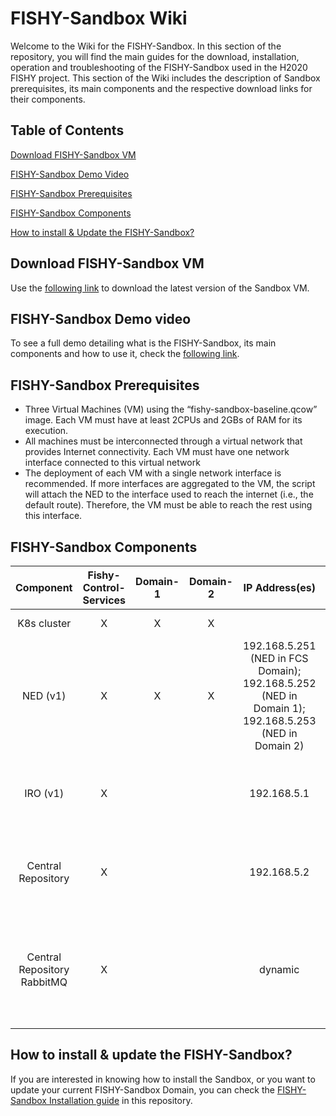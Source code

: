 # FISHY-Sandbox Wiki

Welcome to the Wiki for the FISHY-Sandbox. In this section of the repository, you will find the main guides for the download, installation, operation and troubleshooting of the FISHY-Sandbox used in the H2020 FISHY project. This section of the Wiki includes the description of Sandbox prerequisites, its main components and the respective download links for their components. 

## Table of Contents
[Download FISHY-Sandbox VM](#down)

[FISHY-Sandbox Demo Video](#video)

[FISHY-Sandbox Prerequisites](#prereq)

[FISHY-Sandbox Components](#components)

[How to install & Update the FISHY-Sandbox?](#install)


<a name ="down"/>

## Download FISHY-Sandbox VM

Use the [following link](https://vm-images.netcom.it.uc3m.es/FISHY/images/fishy-VM-baseline-v1_2.qcow) to download the latest version of the Sandbox VM.

<a name ="video"/>

## FISHY-Sandbox Demo video

To see a full demo detailing what is the FISHY-Sandbox, its main components and how to use it, check the [following link](https://vm-images.netcom.it.uc3m.es/FISHY/videos/FISHY-Sandbox-installation.mp4).

<a name ="prereq"/>

## FISHY-Sandbox Prerequisites

+ Three Virtual Machines (VM) using the “fishy-sandbox-baseline.qcow” image. Each VM must have at least 2CPUs and 2GBs of RAM for its execution.
+ All machines must be interconnected through a virtual network that provides Internet connectivity. Each VM must have one network interface connected to this virtual network
+ The deployment of each VM with a single network interface is recommended. If more interfaces are aggregated to the VM, the script will attach the NED to the interface used to reach the internet (i.e., the default route). Therefore, the VM must be able to reach the rest using this interface. 

<!--
## Kubernetes Cluster components

* Kubeadm: version 1.22
* Kubectl: version 1.22.2
* Docker: version 20.10.3
-->

<a name ="components"/>

## FISHY-Sandbox Components

Component | Fishy-Control-Services | Domain-1 | Domain-2 | IP Address(es) | Comments 
:-------------: | :-------------: | :-------------: | :-------------: | :-------------: |:-------------
K8s cluster | X | X | X |  | Kubeadm: version 1.22; Kubectl: version 1.22.2; Docker: version 20.10.3 
NED (v1)  | X | X | X | 192.168.5.251 (NED in FCS Domain); 192.168.5.252 (NED in Domain 1); 192.168.5.253 (NED in Domain 2) | Automatically deployed on each domain once the sandbox has been installed (see *installation process* below). This version supports two VLANs: one for management communication and a second one for inter-domain data-plane communications. 
IRO (v1)  | X |  |  | 192.168.5.1 | Automatically deployed on the Fishy-Control-Services domain once the sandbox has been installed. The current version supports one VLAN for management communication. Additional interfaces (e.g data) might follow in the future if needed.
Central Repository  | X |  |  | 192.168.5.2 | Automatically deployed on the Fishy-Control-Services domain once the sandbox has been installed. The current version supports one VLAN for management communication. Additional interfaces (e.g data) might follow in the future if needed.
Central Repository RabbitMQ  | X |  |  | dynamic | Automatically deployed on the Fishy-Control-Services domain once the sandbox has been installed. The current version is a k8s deployment not linked to a management interface. The environment variables "CENTRAL_REPOSITORY_RMQ_SERVICE_HOST" and "CENTRAL_REPOSITORY_RMQ_SERVICE_PORT" can be used to connect to it


<a name ="install"/>

## How to install & update the FISHY-Sandbox?

If you are interested in knowing how to install the Sandbox, or you want to update your current FISHY-Sandbox Domain, you can check the [FISHY-Sandbox Installation guide](https://github.com/Networks-it-uc3m/FISHY-Sandbox-development/tree/main/Guides/installation) in this repository. 
